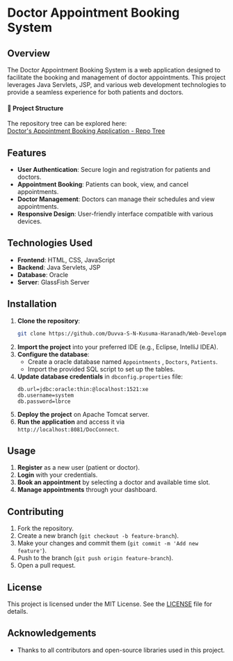 # Doctor Appointment Booking System

## Overview
The Doctor Appointment Booking System is a web application designed to facilitate the booking and management of doctor appointments. This project leverages Java Servlets, JSP, and various web development technologies to provide a seamless experience for both patients and doctors.

#### 📂 Project Structure

The repository tree can be explored here:  
[Doctor's Appointment Booking Application - Repo Tree](https://githubtree.mgks.dev/repo/sai24k/Doctor-s-Appointment-Booking-Application-/main/)

## Features
- **User Authentication**: Secure login and registration for patients and doctors.
- **Appointment Booking**: Patients can book, view, and cancel appointments.
- **Doctor Management**: Doctors can manage their schedules and view appointments.
- **Responsive Design**: User-friendly interface compatible with various devices.

## Technologies Used
- **Frontend**: HTML, CSS, JavaScript
- **Backend**: Java Servlets, JSP
- **Database**: Oracle
- **Server**: GlassFish Server

## Installation
1. **Clone the repository**:
    ```bash
    git clone https://github.com/Duvva-S-N-Kusuma-Haranadh/Web-Development-Project---DocConnect.git
    ```
2. **Import the project** into your preferred IDE (e.g., Eclipse, IntelliJ IDEA).
3. **Configure the database**:
    - Create a oracle database named `Appointments` , `Doctors`, `Patients`.
    - Import the provided SQL script to set up the tables.
4. **Update database credentials** in `dbconfig.properties` file:
    ```properties
    db.url=jdbc:oracle:thin:@localhost:1521:xe
    db.username=system
    db.password=lbrce
    ```
5. **Deploy the project** on Apache Tomcat server.
6. **Run the application** and access it via `http://localhost:8081/DocConnect`.

## Usage
1. **Register** as a new user (patient or doctor).
2. **Login** with your credentials.
3. **Book an appointment** by selecting a doctor and available time slot.
4. **Manage appointments** through your dashboard.

## Contributing
1. Fork the repository.
2. Create a new branch (`git checkout -b feature-branch`).
3. Make your changes and commit them (`git commit -m 'Add new feature'`).
4. Push to the branch (`git push origin feature-branch`).
5. Open a pull request.

## License
This project is licensed under the MIT License. See the [LICENSE](LICENSE) file for details.

## Acknowledgements
- Thanks to all contributors and open-source libraries used in this project.

